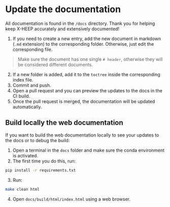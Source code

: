 # Update the documentation

All documentation is found in the `/docs` directory. Thank you for helping keep X-HEEP accurately and extensively documented!

1. If you need to create a new entry, add the new document in markdown (`.md` extension) to the corresponding folder. Otherwise, just edit the corresponding file.

> Make sure the document has one single `# header`, otherwise they will be considered different documents.

2. If a new folder is added, add it to the `toctree` inside the corresponding index file.
3. Commit and push.
4. Open a pull request and you can preview the updates to the docs in the CI build.
5. Once the pull request is merged, the documentation will be updated automatically.

## Build locally the web documentation

If you want to build the web documentation locally to see your updates to the docs or to debug the build:

1. Open a terminal in the `docs` folder and make sure the conda environment is activated.
2. The first time you do this, run:
```bash
pip install -r requirements.txt
```
3. Run:
```bash
make clean html
```
4. Open `docs/build/html/index.html` using a web browser.
